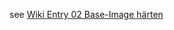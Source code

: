 
see [Wiki Entry 02 Base-Image härten](https://github.com/de-wiring/secure-containers-debian/wiki/02-Base-Image-härten)

